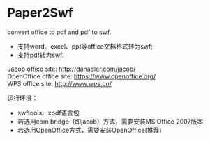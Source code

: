 Paper2Swf
=========

convert office to pdf and pdf to swf.
<ul>
<li>支持word、excel、ppt等office文档格式转为swf;</li>
<li>支持pdf转为swf.</li>
</ul>

Jacob office site: http://danadler.com/jacob/ <br/>
OpenOffice office site: https://www.openoffice.org/ <br/>
WPS office site: http://www.wps.cn/ <br/>

运行环境：<br/>
<ul>
<li>swftools、xpdf语言包</li>
<li>若选用com bridge（即jacob）方式，需要安装MS Office 2007版本</li>
<li>若选用OpenOffice方式，需要安装OpenOffice(推荐)</li>
</ul>

